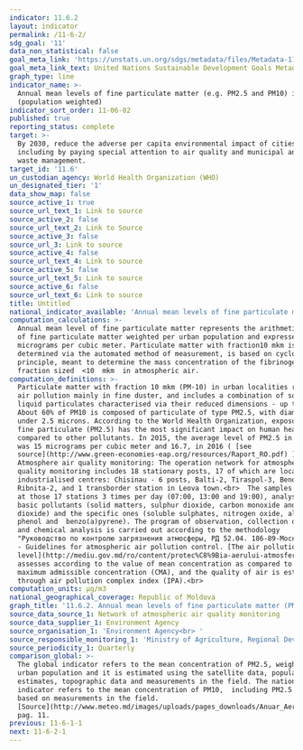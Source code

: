 ```yaml
---
indicator: 11.6.2
layout: indicator
permalink: /11-6-2/
sdg_goal: '11'
data_non_statistical: false
goal_meta_link: 'https://unstats.un.org/sdgs/metadata/files/Metadata-11-06-02.pdf'
goal_meta_link_text: United Nations Sustainable Development Goals Metadata (PDF 211 KB)
graph_type: line
indicator_name: >-
  Annual mean levels of fine particulate matter (e.g. PM2.5 and PM10) in cities
  (population weighted)
indicator_sort_order: 11-06-02
published: true
reporting_status: complete
target: >-
  By 2030, reduce the adverse per capita environmental impact of cities,
  including by paying special attention to air quality and municipal and other
  waste management.
target_id: '11.6'
un_custodian_agency: World Health Organization (WHO)
un_designated_tier: '1'
data_show_map: false
source_active_1: true
source_url_text_1: Link to source
source_active_2: false
source_url_text_2: Link to Source
source_active_3: false
source_url_3: Link to source
source_active_4: false
source_url_text_4: Link to source
source_active_5: false
source_url_text_5: Link to source
source_active_6: false
source_url_text_6: Link to source
title: Untitled
national_indicator_available: 'Annual mean levels of fine particulate matter (PM10) in cities,  µg/m3'
computation_calculations: >-
  Annual mean level of fine particulate matter represents the arithmetic average
  of fine particulate matter weighted per urban population and expressed in
  micrograms per cubic meter. Particulate matter with fraction10 mkm is
  determined via the automated method of measurement, is based on cyclone
  principle, meant to determine the mass concentration of the fibrinogen
  fraction sized  <10  mkm  in atmospheric air.
computation_definitions: >-
  Particulate matter with fraction 10 mkm (PM-10) in urban localities represents
  air pollution mainly in fine duster, and includes a combination of solid and
  liquid particulates characterised via their reduced dimensions - up to 10 mkm.
  About 60% of PM10 is composed of particulate of type PM2.5, with diameter
  under 2.5 microns. According to the World Health Organization, exposure to
  fine particulate (PM2.5) has the most significant impact on human health as
  compared to other pollutants. In 2015, the average level of PM2.5 in cities
  was 15 micrograms per cubic meter and 16.7, in 2016 ( [see
  source](http://www.green-economies-eap.org/resources/Raport_RO.pdf) )<br> 
  Atmosphere air quality monitoring: The operation network for atmospheric air
  quality monitoring includes 18 stationary posts, 17 of which are located in 5
  industrialised centres: Chisinau - 6 posts, Balti-2, Tiraspol-3, Bender-4,
  Ribnita-2, and 1 transborder station in Leova town.<br>  The samples are taken
  at those 17 stations 3 times per day (07:00, 13:00 and 19:00), analysing the
  basic pollutants (solid matters, sulphur dioxide, carbon monoxide and nitrogen
  dioxide) and the specific ones (soluble sulphates, nitrogen oxide, aldehyde,
  phenol and  benzo(a)pyrene). The program of observation, collection of samples
  and chemical analysis is carried out according to the methodology 
  "Руководство по контролю загрязнения атмосферы, РД 52.04. 186-89-Москва 1991”
  - Guidelines for atmospheric air pollution control. [The air pollution
  level](http://mediu.gov.md/ro/content/protec%C8%9Bia-aerului-atmosferic) is
  assesses according to the value of mean concentration as compared to the
  maximum admissible concentration (CMA), and the quality of air is estimated
  through air pollution complex index (IPA).<br>
computation_units: µg/m3
national_geographical_coverage: Republic of Moldova
graph_title: '11.6.2. Annual mean levels of fine particulate matter (PM10) in cities,  µg/m3'
source_data_source_1: Network of atmospheric air quality monitoring
source_data_supplier_1: Environment Agency
source_organisation_1: 'Environment Agency<br> '
source_responsible_monitoring_1: 'Ministry of Agriculture, Regional Development and Environment'
source_periodicity_1: Quarterly
comparison_global: >-
  The global indicator refers to the mean concentration of PM2.5, weighted per
  urban population and it is estimated using the satellite data, population
  estimates, topographic data and measurements in the field. The national
  indicator refers to the mean concentration of PM10,  including PM2.5 and is
  based on measurements in the field.
  [Source](http://www.meteo.md/images/uploads/pages_downloads/Anuar_Aer_20151.pdf),
  pag. 11. 
previous: 11-6-1-1
next: 11-6-2-1
---
```


